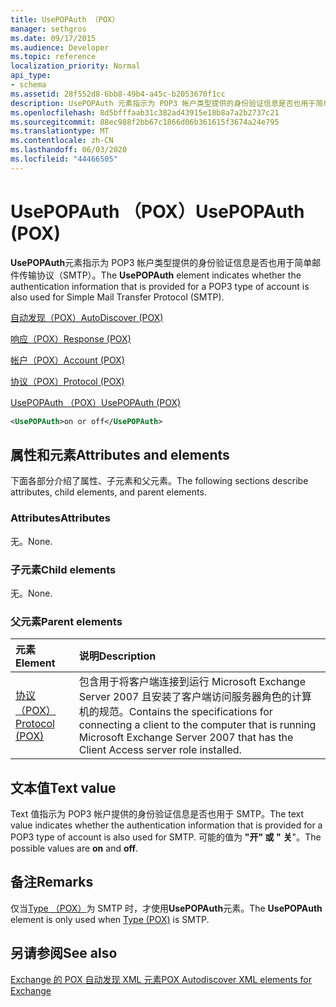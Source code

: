 ```yaml
---
title: UsePOPAuth （POX）
manager: sethgros
ms.date: 09/17/2015
ms.audience: Developer
ms.topic: reference
localization_priority: Normal
api_type:
- schema
ms.assetid: 28f552d8-6bb8-49b4-a45c-b2053670f1cc
description: UsePOPAuth 元素指示为 POP3 帐户类型提供的身份验证信息是否也用于简单邮件传输协议（SMTP）。
ms.openlocfilehash: 8d5bfffaab31c382ad43915e18b8a7a2b2737c21
ms.sourcegitcommit: 88ec988f2bb67c1866d06b361615f3674a24e795
ms.translationtype: MT
ms.contentlocale: zh-CN
ms.lasthandoff: 06/03/2020
ms.locfileid: "44466505"
---
```

# <a name="usepopauth-pox"></a><span data-ttu-id="4d249-103">UsePOPAuth （POX）</span><span class="sxs-lookup"><span data-stu-id="4d249-103">UsePOPAuth (POX)</span></span>

<span data-ttu-id="4d249-104">**UsePOPAuth**元素指示为 POP3 帐户类型提供的身份验证信息是否也用于简单邮件传输协议（SMTP）。</span><span class="sxs-lookup"><span data-stu-id="4d249-104">The **UsePOPAuth** element indicates whether the authentication information that is provided for a POP3 type of account is also used for Simple Mail Transfer Protocol (SMTP).</span></span> 
  
[<span data-ttu-id="4d249-105">自动发现（POX）</span><span class="sxs-lookup"><span data-stu-id="4d249-105">AutoDiscover (POX)</span></span>](autodiscover-pox.md)
  
[<span data-ttu-id="4d249-106">响应（POX）</span><span class="sxs-lookup"><span data-stu-id="4d249-106">Response (POX)</span></span>](response-pox.md)
  
[<span data-ttu-id="4d249-107">帐户（POX）</span><span class="sxs-lookup"><span data-stu-id="4d249-107">Account (POX)</span></span>](account-pox.md)
  
[<span data-ttu-id="4d249-108">协议（POX）</span><span class="sxs-lookup"><span data-stu-id="4d249-108">Protocol (POX)</span></span>](protocol-pox.md)
  
[<span data-ttu-id="4d249-109">UsePOPAuth （POX）</span><span class="sxs-lookup"><span data-stu-id="4d249-109">UsePOPAuth (POX)</span></span>](usepopauth-pox.md)
  
```xml
<UsePOPAuth>on or off</UsePOPAuth>
```

## <a name="attributes-and-elements"></a><span data-ttu-id="4d249-110">属性和元素</span><span class="sxs-lookup"><span data-stu-id="4d249-110">Attributes and elements</span></span>

<span data-ttu-id="4d249-111">下面各部分介绍了属性、子元素和父元素。</span><span class="sxs-lookup"><span data-stu-id="4d249-111">The following sections describe attributes, child elements, and parent elements.</span></span>
  
### <a name="attributes"></a><span data-ttu-id="4d249-112">Attributes</span><span class="sxs-lookup"><span data-stu-id="4d249-112">Attributes</span></span>

<span data-ttu-id="4d249-113">无。</span><span class="sxs-lookup"><span data-stu-id="4d249-113">None.</span></span>
  
### <a name="child-elements"></a><span data-ttu-id="4d249-114">子元素</span><span class="sxs-lookup"><span data-stu-id="4d249-114">Child elements</span></span>

<span data-ttu-id="4d249-115">无。</span><span class="sxs-lookup"><span data-stu-id="4d249-115">None.</span></span>
  
### <a name="parent-elements"></a><span data-ttu-id="4d249-116">父元素</span><span class="sxs-lookup"><span data-stu-id="4d249-116">Parent elements</span></span>

|<span data-ttu-id="4d249-117">**元素**</span><span class="sxs-lookup"><span data-stu-id="4d249-117">**Element**</span></span>|<span data-ttu-id="4d249-118">**说明**</span><span class="sxs-lookup"><span data-stu-id="4d249-118">**Description**</span></span>|
|:-----|:-----|
|[<span data-ttu-id="4d249-119">协议（POX）</span><span class="sxs-lookup"><span data-stu-id="4d249-119">Protocol (POX)</span></span>](protocol-pox.md) <br/> |<span data-ttu-id="4d249-120">包含用于将客户端连接到运行 Microsoft Exchange Server 2007 且安装了客户端访问服务器角色的计算机的规范。</span><span class="sxs-lookup"><span data-stu-id="4d249-120">Contains the specifications for connecting a client to the computer that is running Microsoft Exchange Server 2007 that has the Client Access server role installed.</span></span>  <br/> |
   
## <a name="text-value"></a><span data-ttu-id="4d249-121">文本值</span><span class="sxs-lookup"><span data-stu-id="4d249-121">Text value</span></span>

<span data-ttu-id="4d249-122">Text 值指示为 POP3 帐户提供的身份验证信息是否也用于 SMTP。</span><span class="sxs-lookup"><span data-stu-id="4d249-122">The text value indicates whether the authentication information that is provided for a POP3 type of account is also used for SMTP.</span></span> <span data-ttu-id="4d249-123">可能的值为 **"开" 或 "** **关**"。</span><span class="sxs-lookup"><span data-stu-id="4d249-123">The possible values are **on** and **off**.</span></span>
  
## <a name="remarks"></a><span data-ttu-id="4d249-124">备注</span><span class="sxs-lookup"><span data-stu-id="4d249-124">Remarks</span></span>

<span data-ttu-id="4d249-125">仅当[Type （POX）](type-pox.md)为 SMTP 时，才使用**UsePOPAuth**元素。</span><span class="sxs-lookup"><span data-stu-id="4d249-125">The **UsePOPAuth** element is only used when [Type (POX)](type-pox.md) is SMTP.</span></span> 
  
## <a name="see-also"></a><span data-ttu-id="4d249-126">另请参阅</span><span class="sxs-lookup"><span data-stu-id="4d249-126">See also</span></span>



[<span data-ttu-id="4d249-127">Exchange 的 POX 自动发现 XML 元素</span><span class="sxs-lookup"><span data-stu-id="4d249-127">POX Autodiscover XML elements for Exchange</span></span>](pox-autodiscover-xml-elements-for-exchange.md)

